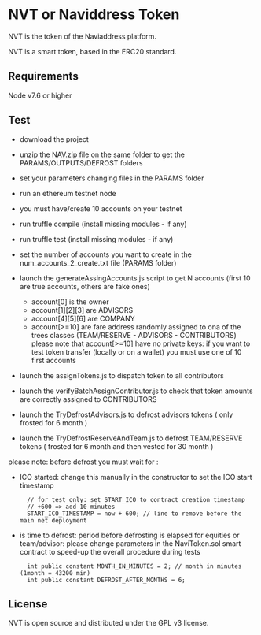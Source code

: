 # NVT or Naviddress Token

NVT is the token of the Naviaddress platform.

NVT is a smart token, based in the ERC20 standard.

## Requirements

Node v7.6 or higher

## Test

- download the project
- unzip the NAV.zip file on the same folder to get the PARAMS/OUTPUTS/DEFROST folders
- set your parameters changing files in the PARAMS folder
- run an ethereum testnet node 
- you must have/create 10 accounts on your testnet

- run truffle compile (install missing modules - if any)
- run truffle test  (install missing modules - if any)

- set the number of accounts you want to create in the num_accounts_2_create.txt file (PARAMS folder)

- launch the generateAssingAccounts.js script to get N accounts  (first 10 are true accounts, others are fake ones)
	- account[0] is the owner
	- account[1][2][3] are ADVISORS 
	- account[4][5][6] are COMPANY
	- account[>=10] are fare address randomly assigned to ona of the trees classes (TEAM/RESERVE - ADVISORS - CONTRIBUTORS)
	please note that account[>=10] have no private keys: if you want to test token transfer (locally or on a wallet) you must use one of 10 first accounts

- launch the assignTokens.js             to dispatch token to all contributors
- launch the verifyBatchAssignContributor.js   to check that token amounts are correctly assigned to CONTRIBUTORS
- launch the TryDefrostAdvisors.js	          to defrost advisors tokens ( only frosted for 6 month )
- launch the TryDefrostReserveAndTeam.js         to defrost TEAM/RESERVE tokens ( frosted for 6 month and then vested for 30 month )

please note: before defrost you must wait for :
* ICO started: change this manually in the constructor to set the ICO start timestamp

		// for test only: set START_ICO to contract creation timestamp
		// +600 => add 10 minutes
		START_ICO_TIMESTAMP = now + 600; // line to remove before the main net deployment 
* is time to defrost: period before defrosting is elapsed for equities or team/advisor: please change parameters in the NaviToken.sol smart contract to speed-up the overall procedure during tests
		
		int public constant MONTH_IN_MINUTES = 2; // month in minutes  (1month = 43200 min)
		int public constant DEFROST_AFTER_MONTHS = 6;

## License

NVT is open source and distributed under the GPL v3 license.
